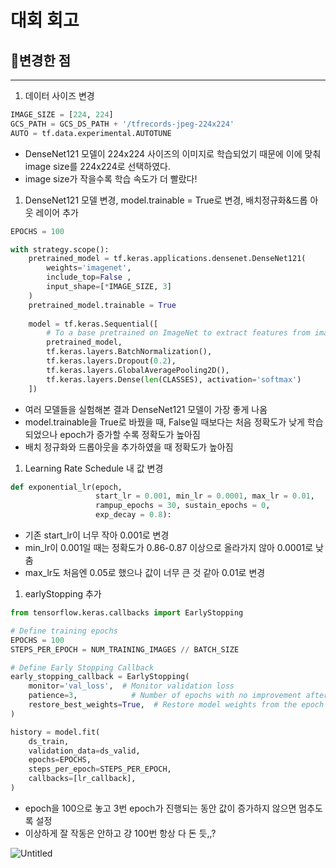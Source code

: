 # 대회 회고

## 📌변경한 점

---

1. 데이터 사이즈 변경

```python
IMAGE_SIZE = [224, 224]
GCS_PATH = GCS_DS_PATH + '/tfrecords-jpeg-224x224'
AUTO = tf.data.experimental.AUTOTUNE
```

- DenseNet121 모델이 224x224 사이즈의 이미지로 학습되었기 때문에 이에 맞춰 image size를 224x224로 선택하였다.
- image size가 작을수록 학습 속도가 더 빨랐다!

1. DenseNet121 모델 변경, model.trainable = True로 변경, 배치정규화&드롭 아웃 레이어 추가

```python
EPOCHS = 100

with strategy.scope():
    pretrained_model = tf.keras.applications.densenet.DenseNet121(
        weights='imagenet',
        include_top=False ,
        input_shape=[*IMAGE_SIZE, 3]
    )
    pretrained_model.trainable = True
    
    model = tf.keras.Sequential([
        # To a base pretrained on ImageNet to extract features from images...
        pretrained_model,
        tf.keras.layers.BatchNormalization(),
        tf.keras.layers.Dropout(0.2),
        tf.keras.layers.GlobalAveragePooling2D(),
        tf.keras.layers.Dense(len(CLASSES), activation='softmax')
    ])
```

- 여러 모델들을 실험해본 결과 DenseNet121 모델이 가장 좋게 나옴
- model.trainable을 True로 바꿨을 때, False일 때보다는 처음 정확도가 낮게 학습되었으나 epoch가 증가할 수록 정확도가 높아짐
- 배치 정규화와 드롭아웃을 추가하였을 때 정확도가 높아짐

1. Learning Rate Schedule 내 값 변경

```python
def exponential_lr(epoch,
                   start_lr = 0.001, min_lr = 0.0001, max_lr = 0.01,
                   rampup_epochs = 30, sustain_epochs = 0,
                   exp_decay = 0.8):
```

- 기존 start_lr이 너무 작아 0.001로 변경
- min_lr이 0.001일 때는 정확도가 0.86-0.87 이상으로 올라가지 않아 0.0001로 낮춤
- max_lr도 처음엔 0.05로 했으나 값이 너무 큰 것 같아 0.01로 변경

1. earlyStopping 추가

```python
from tensorflow.keras.callbacks import EarlyStopping

# Define training epochs
EPOCHS = 100
STEPS_PER_EPOCH = NUM_TRAINING_IMAGES // BATCH_SIZE

# Define Early Stopping Callback
early_stopping_callback = EarlyStopping(
    monitor='val_loss',  # Monitor validation loss
    patience=3,            # Number of epochs with no improvement after which training will be stopped
    restore_best_weights=True,  # Restore model weights from the epoch with the best value of the monitored quantity
)

history = model.fit(
    ds_train,
    validation_data=ds_valid,
    epochs=EPOCHS,
    steps_per_epoch=STEPS_PER_EPOCH,
    callbacks=[lr_callback],
)
```

- epoch을 100으로 놓고 3번 epoch가 진행되는 동안 값이 증가하지 않으면 멈추도록 설정
- 이상하게 잘 작동은 안하고 걍 100번 항상 다 돈 듯,,?

![Untitled](%E1%84%83%E1%85%A2%E1%84%92%E1%85%AC%20%E1%84%92%E1%85%AC%E1%84%80%E1%85%A9%2031a27a9739c94621894e0304661b3cce/Untitled.png)